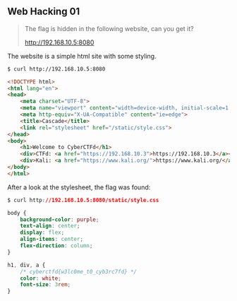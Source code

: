 ## Web Hacking 01
> The flag is hidden in the following website, can you get it?
> 
> http://192.168.10.5:8080

The website is a simple html site with some styling.

```html
$ curl http://192.168.10.5:8080

<!DOCTYPE html>
<html lang="en">
<head>
    <meta charset="UTF-8">
    <meta name="viewport" content="width=device-width, initial-scale=1.0">
    <meta http-equiv="X-UA-Compatible" content="ie=edge">
    <title>Cascade</title>
    <link rel="stylesheet" href="/static/style.css">
</head>
<body>
    <h1>Welcome to CyberCTFd</h1>
    <div>CTFd: <a href="https://192.168.10.3">https://192.168.10.3</a></div>
    <div>Kali: <a href="https://www.kali.org/">https://www.kali.org/</a></div>
</body>
</html>
```

After a look at the stylesheet, the flag was found:

```css
$ curl http://192.168.10.5:8080/static/style.css

body {
    background-color: purple;
    text-align: center;
    display: flex;
    align-items: center;
    flex-direction: column;
}

h1, div, a {
    /* cyberctfd{w3lc0me_t0_cyb3rc7fd} */
    color: white;
    font-size: 3rem;
}
```